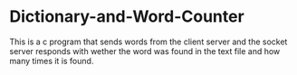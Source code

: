 # Dictionary-and-Word-Counter
This is a c program that sends words from the client server and the socket server responds with wether the word was found in the text file and how many times it is found.
